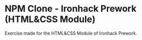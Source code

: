 # NPM Clone - Ironhack Prework (HTML&CSS Module)

Exercise made for the HTML&CSS Module of Ironhack Prework.